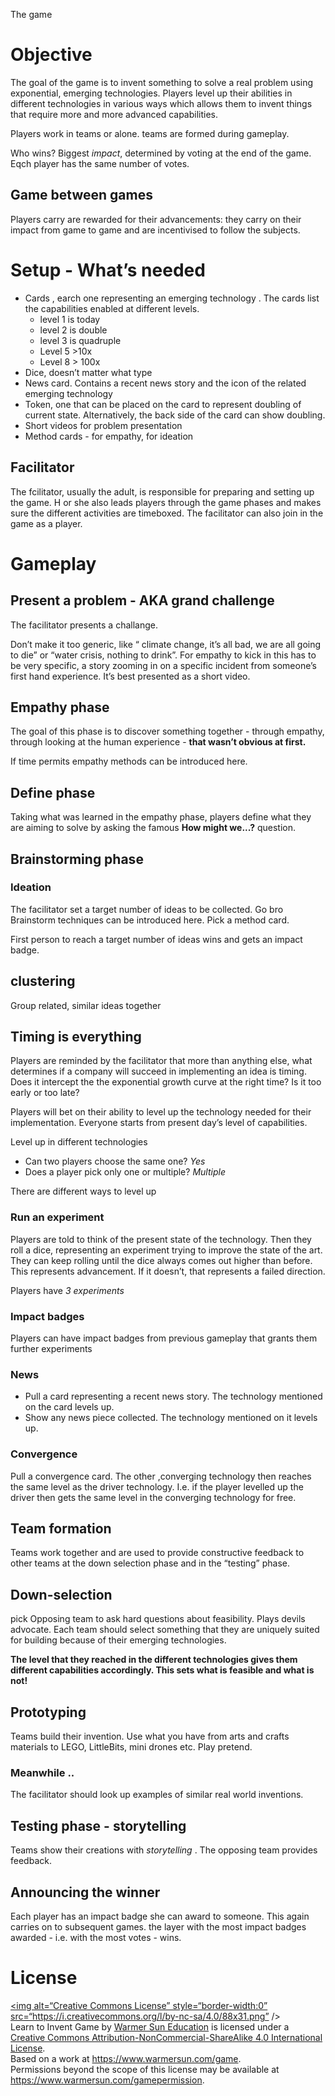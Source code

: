 The game 

# Objective

The goal of the game is to invent something to solve a real problem using exponential, emerging technologies.
Players level up their abilities in different technologies in various ways which allows them to invent things that require more and more advanced capabilities.

Players work in teams or alone. teams are formed during gameplay.

Who wins? Biggest *impact*, determined by voting at the end of the game. Eqch player has the same number of votes.

## Game between games

Players carry are rewarded for their advancements: they carry on their impact from game to game and are incentivised to follow the subjects.

# Setup - What’s needed

* Cards , earch one representing an emerging technology . The cards list the capabilities enabled at different levels.
    * level 1 is today
    * level 2 is double
    * level 3 is quadruple
    * Level 5 >10x
    * Level 8 > 100x
* Dice, doesn’t matter what type
* News card. Contains a recent news story and the icon of the related emerging technology
* Token, one that can be placed on the card to represent doubling of current state. Alternatively, the back side of the card can show doubling.
* Short videos for problem presentation
* Method cards - for empathy, for ideation

## Facilitator

The fcilitator, usually the adult, is responsible for preparing and setting up the game. H or she also leads players through the game phases and makes sure the different activities are timeboxed. The facilitator can also join in the game as a player.

# Gameplay

## Present a problem - AKA grand challenge

The facilitator presents a challange.

Don’t make it too generic, like “ climate change, it’s all bad, we are all going to die” or “water crisis, nothing to drink”. For empathy to kick in this has to be very specific, a story zooming in on a specific incident from someone’s first hand experience. It’s best presented as a short video.

## Empathy phase

The goal of this phase is to discover something together - through empathy, through looking at the human experience - **that wasn’t obvious at first.**

If time permits empathy methods can be introduced here.

## Define phase

Taking what was learned in the empathy phase, players define what they are aiming to solve by asking the famous **How might we...?** question.

## Brainstorming phase

### Ideation

The facilitator set a target number of ideas to be collected.
Go bro
Brainstorm techniques can be introduced here. Pick a method card.

First person to reach a target number of ideas wins and gets an impact badge.

## clustering

Group related, similar ideas together

## Timing is everything

Players are reminded by the facilitator that more than anything else, what determines if a company will succeed in implementing an idea is timing.
Does it intercept the the exponential growth curve at the right time?
Is it too early or too late?

Players will bet on their ability to level up the technology needed for their implementation.
Everyone starts from present day’s level of capabilities.

Level up in different technologies
* Can two players choose the same one? *Yes*
* Does a player pick only one or multiple? *Multiple*

There are different ways to level up

### Run an experiment
Players are told to think of the present state of the technology.
Then they roll a dice, representing an experiment trying to improve the state of the art.
They can keep rolling until the dice always comes out higher than before. This represents advancement. If it doesn’t, that represents a failed direction.

Players have *3 experiments*

### Impact badges
Players can have impact badges from previous gameplay that grants them further experiments

### News
* Pull a card representing a recent news story. The technology mentioned on the card levels up.
* Show any news piece collected. The technology mentioned on it levels up.

### Convergence
Pull a convergence card. The other ,converging technology then reaches the same level as the driver technology. I.e. if the player levelled up the driver then gets the same level in the converging technology for free.

## Team formation

Teams work together and are used to provide constructive feedback to other teams at the down selection phase and in the “testing” phase.

## Down-selection
pick
Opposing team to ask hard questions about feasibility. Plays devils advocate.
Each team should select something that they are uniquely suited for building because of their emerging technologies.

**The level that they reached in the different technologies gives them different capabilities accordingly. This sets what is feasible and what is not!**

## Prototyping
Teams build their invention. Use what you have from arts and crafts materials to LEGO, LittleBits, mini drones etc.
Play pretend.

### Meanwhile ..
The facilitator should look up examples of similar real world inventions.

## Testing phase - storytelling
Teams show their creations with *storytelling* . The opposing team provides feedback.

## Announcing the winner
Each player has an impact badge she can award to someone. This again carries on to subsequent games.
the layer with the most impact badges awarded - i.e. with the most votes - wins.

# License

<a rel=“license” href=“http://creativecommons.org/licenses/by-nc-sa/4.0/“><img alt=“Creative Commons License” style=“border-width:0” src=“https://i.creativecommons.org/l/by-nc-sa/4.0/88x31.png” /></a><br /><span xmlns:dct=“http://purl.org/dc/terms/“ href=“http://purl.org/dc/dcmitype/Text” property=“dct:title” rel=“dct:type”>Learn to Invent Game</span> by <a xmlns:cc=“http://creativecommons.org/ns#” href=“https://www.warmersun.com” property=“cc:attributionName” rel=“cc:attributionURL”>Warmer Sun Education</a> is licensed under a <a rel=“license” href=“http://creativecommons.org/licenses/by-nc-sa/4.0/“>Creative Commons Attribution-NonCommercial-ShareAlike 4.0 International License</a>.<br />Based on a work at <a xmlns:dct=“http://purl.org/dc/terms/“ href=“https://warmersun.com/game” rel=“dct:source”>https://www.warmersun.com/game</a>.<br />Permissions beyond the scope of this license may be available at <a xmlns:cc=“http://creativecommons.org/ns#” href=“https://warmersun.com/gamepermission” rel=“cc:morePermissions”>https://www.warmersun.com/gamepermission</a>.
